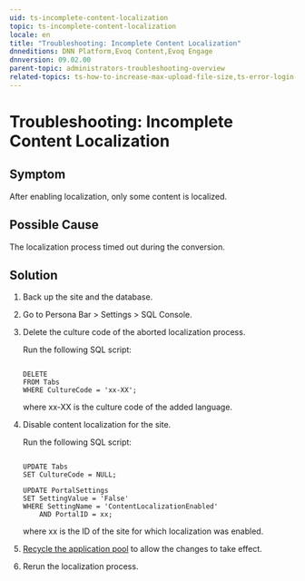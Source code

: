 ```yaml
---
uid: ts-incomplete-content-localization
topic: ts-incomplete-content-localization
locale: en
title: "Troubleshooting: Incomplete Content Localization"
dnneditions: DNN Platform,Evoq Content,Evoq Engage
dnnversion: 09.02.00
parent-topic: administrators-troubleshooting-overview
related-topics: ts-how-to-increase-max-upload-file-size,ts-error-login-ip-filtering-is-currently-disabled,ts-error-another-user-has-taken-action-on-the-page,ts-error-unknown-server-tag-DNNComboBox,ts-error-could-not-load-awssdk,ts-error-sql-timeout,ts-error-argumentnullexception-after-move-upgrade,ts-install-missing-resources,ts-mixed-content-ssl,ts-broken-profile-image,ts-page-remains-in-draft,ts-unable-to-remove-page-redirect-urls,ts-site-theme-not-loading,ts-missing-persona-bar
---
```


# Troubleshooting: Incomplete Content Localization

## Symptom

After enabling localization, only some content is localized.

## Possible Cause

The localization process timed out during the conversion.

## Solution

1.  Back up the site and the database.
2.  Go to Persona Bar \> Settings \> SQL Console.
3.  Delete the culture code of the aborted localization process.

    Run the following SQL script:

    ```

    DELETE
    FROM Tabs
    WHERE CultureCode = 'xx-XX';

    ```

    where xx-XX is the culture code of the added language.

4.  Disable content localization for the site.

    Run the following SQL script:

    ```

    UPDATE Tabs
    SET CultureCode = NULL;

    UPDATE PortalSettings
    SET SettingValue = 'False'
    WHERE SettingName = 'ContentLocalizationEnabled'
    	AND PortalID = xx;

    ```

    where xx is the ID of the site for which localization was enabled.

5.  [Recycle the application pool](https://docs.microsoft.com/en-us/previous-versions/windows/it-pro/windows-server-2008-R2-and-2008/cc770764(v%3dws.10)) to allow the changes to take effect.

6.  Rerun the localization process.
